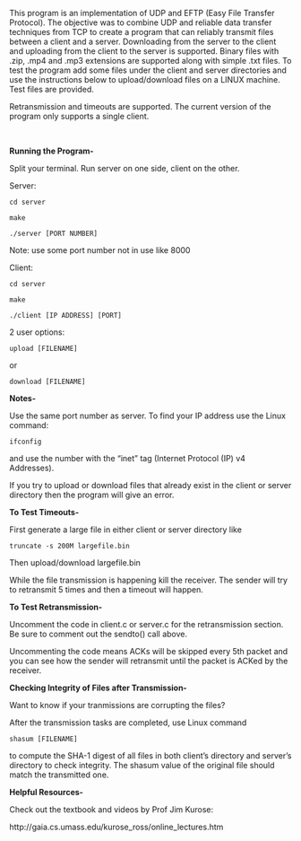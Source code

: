 This program is an implementation of UDP and EFTP (Easy File Transfer Protocol). The objective was to combine UDP and reliable data transfer techniques from TCP to create a program that can reliably transmit files between a client and a server. Downloading from the server to the client and uploading from the client to the server is supported. Binary files with .zip, .mp4 and .mp3 extensions are supported along with simple .txt files. To test the program add some files under the client and server directories and use the instructions below to upload/download files on a LINUX machine. Test files are provided.

Retransmission and timeouts are supported. The current version of the program only supports a single client.

 

**Running the Program-**

Split your terminal. Run server on one side, client on the other.

Server:

    cd server

    make

    ./server [PORT NUMBER]

Note: use some port number not in use like 8000


Client:

    cd server

    make

    ./client [IP ADDRESS] [PORT]

2 user options:

    upload [FILENAME]

or

    download [FILENAME]

**Notes-**

Use the same port number as server.
To find your IP address use the Linux command:

    ifconfig  
    
 and use the number with the “inet” tag (Internet Protocol (IP) v4 Addresses). 

If you try to upload or download files that already exist in the client or server directory then the program will give an error.


**To Test Timeouts-**

First generate a large file in either client or server directory like

    truncate -s 200M largefile.bin

Then upload/download largefile.bin

While the file transmission is happening kill the receiver. The sender will try to retransmit 5 times and then a timeout will happen.


**To Test Retransmission-**

Uncomment the code in client.c or server.c for the retransmission section. Be sure to comment out the sendto() call above.

Uncommenting the code means ACKs will be skipped every 5th packet and you can see how the sender will retransmit until the packet is ACKed by the receiver.


**Checking Integrity of Files after Transmission-**

Want to know if your tranmissions are corrupting the files? 

After the transmission tasks are completed, use Linux command

    shasum [FILENAME] 
    
to compute the SHA-1 digest of all files in both client’s directory and server’s directory to check integrity. The shasum value of the original file should match the transmitted one.


**Helpful Resources-**

Check out the textbook and videos by Prof Jim Kurose:

http&#x3A;//gaia.cs.umass.edu/kurose_ross/online_lectures.htm

 
